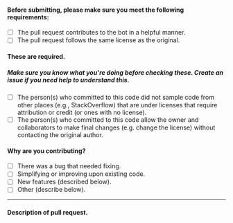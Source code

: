 
#### Before submitting, please make sure you meet the following requirements:

<!--You can put an 'x' character where the space is to form a checkbox.
[x] is checkbox, [ ] is not.
-->

- [ ] The pull request contributes to the bot in a helpful manner.
- [ ] The pull request follows the same license as the original.

#### These are required.
##### Make sure you know what you're doing before checking these.  Create an issue if you need help to understand this.

<!-- THIS IS FOR PROTECTION.  PLEASE TRY TO UNDERSTAND.  YOUR PULL REQUEST WILL BE DENIED IF YOU DO NOT AGREE.-->
- [ ] The person(s) who committed to this code did not sample code from other places (e.g., StackOverflow) that are under licenses that require attribution or credit (or ones with no license).
- [ ] The person(s) who committed to this code allow the owner and collaborators to make final changes (e.g. change the license) without contacting the original author.

#### Why are you contributing?

<!-- choose one :) -->
- [ ] There was a bug that needed fixing.
- [ ] Simplifying or improving upon existing code.
- [ ] New features (described below).
- [ ] Other (describe below).
<hr>

#### Description of pull request.
<!--INSERT DESCRIPTION OF PR HERE-->

